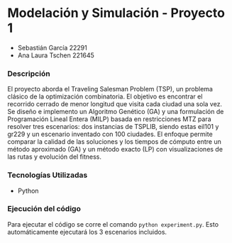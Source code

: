 # Modelación y Simulación - Proyecto 1

+ Sebastián García 22291
+ Ana Laura Tschen 221645

### Descripción
El proyecto aborda el Traveling Salesman Problem (TSP), un problema clásico de la optimización combinatoria. El objetivo es encontrar el recorrido cerrado de menor longitud que visita cada ciudad una sola vez. Se diseño e implemento un Algoritmo Genético (GA) y una formulación de Programación Lineal Entera (MILP) basada en restricciones MTZ para resolver tres escenarios: dos instancias de TSPLIB, siendo estas eil101 y gr229 y un escenario inventado con 100 ciudades. El enfoque permite comparar la calidad de las soluciones y los tiempos de cómputo entre un método aproximado (GA) y un método exacto (LP) con visualizaciones de las rutas y evolución del fitness. 

### Tecnologías Utilizadas
+ Python

### Ejecución del código
Para ejecutar el código se corre el comando ```python experiment.py```. Esto automáticamente ejecutará los 3 escenarios incluidos.

